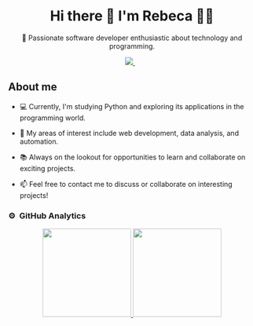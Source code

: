 <h1 align='center'>
  Hi there 👋 I'm Rebeca 👨‍💻
</h1>

<p align='center'>
  🚀 Passionate software developer enthusiastic about technology and programming.
</p>

<p align='center'>
  <a href="https://www.linkedin.com/in/bergottini">
    <img src="https://img.shields.io/badge/linkedin-%230077B5.svg?&style=for-the-badge&logo=linkedin&logoColor=white" />
  </a>&nbsp;&nbsp;
</p>

## About me
- 💻 Currently, I'm studying Python and exploring its applications in the programming world.

- 🌟 My areas of interest include web development, data analysis, and automation.

- 📚 Always on the lookout for opportunities to learn and collaborate on exciting projects.

- 📫 Feel free to contact me to discuss or collaborate on interesting projects!


### ⚙️ &nbsp;GitHub Analytics

<p align="center">
<a href="https://github.com/rebecabergottini">
  <img height="180em" src="https://github-readme-stats-eight-theta.vercel.app/api?username=rebecabergottini&show_icons=true&theme=algolia&include_all_commits=true&count_private=true"/>
  <img height="180em" src="https://github-readme-stats-eight-theta.vercel.app/api/top-langs/?username=rebecabergottini&layout=compact&langs_count=8&theme=algolia"/>
</a>
</p>
<!--
**rebecabergottini/rebecabergottini** is a ✨ _special_ ✨ repository because its `README.md` (this file) appears on your GitHub profile.

Here are some ideas to get you started:

- 🔭 I’m currently working on ...
- 🌱 I’m currently learning ...
- 👯 I’m looking to collaborate on ...
- 🤔 I’m looking for help with ...
- 💬 Ask me about ...
- 📫 How to reach me: ...
- 😄 Pronouns: ...
- ⚡ Fun fact: ...
-->
